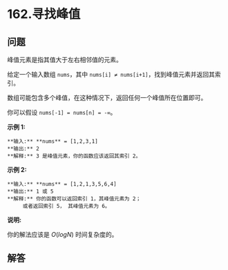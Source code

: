 # 162.寻找峰值

## 问题

峰值元素是指其值大于左右相邻值的元素。

给定一个输入数组 `nums`，其中 `nums[i] ≠ nums[i+1]`，找到峰值元素并返回其索引。

数组可能包含多个峰值，在这种情况下，返回任何一个峰值所在位置即可。

你可以假设 `nums[-1] = nums[n] = -∞`。

**示例 1:**

```
**输入:** **nums** = [1,2,3,1]
**输出:** 2
**解释:** 3 是峰值元素，你的函数应该返回其索引 2。
```

**示例 2:**

```
**输入:** **nums** = [1,2,1,3,5,6,4]
**输出:** 1 或 5
**解释:** 你的函数可以返回索引 1，其峰值元素为 2；
     或者返回索引 5， 其峰值元素为 6。

```

**说明:**

你的解法应该是 *O*(*logN*) 时间复杂度的。



## 解答

